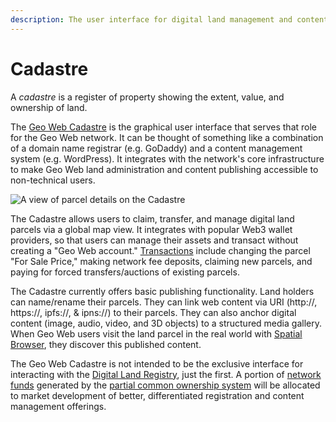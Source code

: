 ```yaml
---
description: The user interface for digital land management and content publishing.
---
```


# Cadastre

A _cadastre_ is a register of property showing the extent, value, and ownership of land.

The [Geo Web Cadastre](http://cadastre.geoweb.eth.link/) is the graphical user interface that serves that role for the Geo Web network. It can be thought of something like a combination of a domain name registrar \(e.g. GoDaddy\) and a content management system \(e.g. WordPress\). It integrates with the network's core infrastructure to make Geo Web land administration and content publishing accessible to non-technical users.

![A view of parcel details on the Cadastre](../.gitbook/assets/cadastre-edit.png)

The Cadastre allows users to claim, transfer, and manage digital land parcels via a global map view. It integrates with popular Web3 wallet providers, so that users can manage their assets and transact without creating a "Geo Web account." [Transactions](land-transaction-types.md) include changing the parcel "For Sale Price," making network fee deposits, claiming new parcels, and paying for forced transfers/auctions of existing parcels.

The Cadastre currently offers basic publishing functionality. Land holders can name/rename their parcels. They can link web content via URI \(http://, https://, ipfs://, & ipns://\) to their parcels. They can also anchor digital content \(image, audio, video, and 3D objects\) to a structured media gallery. When Geo Web users visit the land parcel in the real world with [Spatial Browser](spatial-browsing.md), they discover this published content.

The Geo Web Cadastre is not intended to be the exclusive interface for interacting with the [Digital Land Registry](digital-land-registry.md), just the first. A portion of [network funds](network-funds.md) generated by the [partial common ownership system](partial-common-ownership.md) will be allocated to market development of better, differentiated registration and content management offerings.

